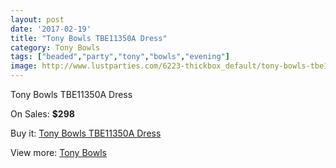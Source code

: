 ```yaml
---
layout: post
date: '2017-02-19'
title: "Tony Bowls TBE11350A Dress"
category: Tony Bowls
tags: ["beaded","party","tony","bowls","evening"]
image: http://www.lustparties.com/6223-thickbox_default/tony-bowls-tbe11350a-dress.jpg
---
```

Tony Bowls TBE11350A Dress

On Sales: **$298**
<a href="https://www.lustparties.com/en/tony-bowls/2134-tony-bowls-tbe11350a-dress.html"><amp-img layout="responsive" width="600" height="600" src="//www.lustparties.com/6223-thickbox_default/tony-bowls-tbe11350a-dress.jpg" alt="Tony Bowls TBE11350A Dress 0" /></a>

Buy it: [Tony Bowls TBE11350A Dress](https://www.lustparties.com/en/tony-bowls/2134-tony-bowls-tbe11350a-dress.html "Tony Bowls TBE11350A Dress")

View more: [Tony Bowls](https://www.lustparties.com/en/5-tony-bowls "Tony Bowls")
